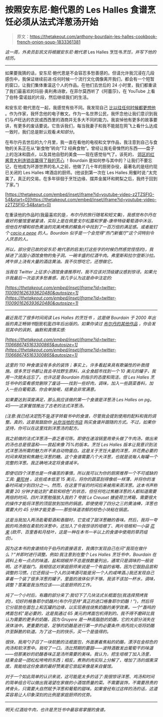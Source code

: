 # 按照安东尼·鲍代恩的 Les Halles 食谱烹饪必须从法式洋葱汤开始

> 原文：<https://thetakeout.com/anthony-bourdain-les-halles-cookbook-french-onion-soup-1833361381>

*这一周，*外卖员*彭凯文将根据安东尼·鲍代恩* Les Halles 烹饪书*烹饪，并写下他的经历。*



* * *

如果要我猜的话，安东尼·鲍代恩是不会容忍多愁善感的。但请允许我沉浸在几段感伤中，我保证继续前进:任何时候一个流行文化偶像离开我们，都会有一个短暂的窗口，让我们集体重温这个人的作品。在他们去世后的 24 小时里，我们都重读了我们最喜欢的玛丽·奥利弗诗歌，在菲尔莫西听了《阿蕾莎》，在 YouTube 上看了伯特·雷诺兹的片段，然后继续我们的生活。

和安东尼·鲍代恩在一起，我感觉有些不同。我发现自己 [比以往任何时候都更想他](https://thetakeout.com/what-anthony-bourdain-gave-us-and-what-he-left-us-1826671616) 。作为作家，我怀念他的电子散文。作为一名世界公民，我怀念他让我们意识到我们与卢旺达的农民或西西里的酒商并无多大不同的能力。我哀悼他有更多的故事要讲，有更多的废话要说。它告诉我们，每当我妻子和我不能就在网飞上看什么达成一致时，我们总是默认观看*未知部分*。

在布尔丹去世后的九个月里，我一直在看他的电视和文学作品，我注意到自己与食物的关系正在从“新食物”转向“T2 经典食物”。曾经让我毛骨悚然的东西——盘子上的泡沫和圆点，以及其他自慰的美食——现在感觉俗气了。该死的， [郊区的红酱意大利连锁店赢得了我的芳心](https://thetakeout.com/a-food-snob-moves-to-the-suburbs-1829316972) ！Bourdain 是如何参与其中的？让我们不要忘记，在他成为环游世界的名人之前，他做了几十年的厨房杂役，最著名的是纽约现已关闭的 Les Halles 啤酒店的厨师。(他谈到第一次在 Les Halles 用餐时说:“太完美了。真正的交易。在多年徘徊于烹饪边缘、摆弄金属环和鳄梨之后，我终于回到了家。”)

 [https://thetakeout.com/embed/inset/iframe?id=youtube-video-z2TZSFIG-54&start=0](https://thetakeout.com/embed/inset/iframe?id=youtube-video-z2TZSFIG-54&start=0) 

在重读他的作品时(我最喜欢的是[](https://www.amazon.com/Nasty-Bits-Collected-Varietal-Usable/dp/1596913606?asc_campaign=InlineText&asc_refurl=https://thetakeout.com/anthony-bourdain-les-halles-cookbook-french-onion-soup-1833361381&asc_source=&tag=kinjatakeoutlink-20)*，布尔丹的旅行随笔和短文集)，我感觉布尔丹在最好的餐馆里被宴请，实际上是在佩里戈尔松露和罗曼-康帝特级葡萄酒中沐浴，但他在柠檬和棕色黄油的完美烤焦的鲽鱼片中找到了一百万倍的满足感。或者能钉个 [cacio e pepe](https://thetakeout.com/recipe-how-to-master-cacio-e-pepe-1828138645) 的人。Bourdain 似乎是一个会觉得“热门新餐厅”这个词特别令人厌恶的人。*

*所以，部分受已故的安东尼·鲍代恩的启发(打这些字的时候仍然感觉怪怪的)，我掉进了法国小酒馆食物的兔子洞。一碗丰盛的红酒牛肉。弗里斯和拉尔登斯沙拉。烤牛排上浇有大量的酒店黄油。我不仅想吃它，还想做它。*

*当我在 Twitter 上征求小酒馆食谱推荐时，我不应该对顶级建议感到惊讶。如果允许我最后一次追求多愁善感，我几乎认为这是命中注定的:*

 *[https://thetakeout.com/embed/inset/iframe?id=twitter-1100901626393620480&autosize=1](https://thetakeout.com/embed/inset/iframe?id=twitter-1100901626393620480&autosize=1)* 

* * *

*最近我花了很多时间阅读 Les Halles 的烹饪书 ，这是继 Bourdain 于 2000 年出版的真正畅销书*厨房机密*四年后出版的。如果你读过 [布尔丹的其他作品](https://thetakeout.com/anthony-bourdain-cooks-for-his-harshest-critic-his-dau-1798253387) ，你会发现其中的讽刺、幽默和真情实感:*

 *[https://thetakeout.com/embed/inset/iframe?id=twitter-1106686745163300865&autosize=1](https://thetakeout.com/embed/inset/iframe?id=twitter-1106686745163300865&autosize=1)* 

*这里的 110 种食谱没有多余的装饰；事实上，许多看起来具有欺骗性的补救措施。很多烹饪书都让我去寻找野生原料，从全食超市找到一个 10 美元的罐子，我用一次就永远忘了。也许这是 Bourdain 的指示的态度和简洁，但 Les Halles 烹饪书中的菜肴感觉删除了废话——找到一些好肉，调味，加入一些蔬菜香料，加入一些白葡萄酒，你会单独喝，结果会非常满意。*

*如果要达到深度满足，那么我应该做的第一个食谱是洋葱汤 Les Halles on pg。45——这家餐馆推出了古老的法式洋葱汤。*

*(注意:我已经决定*而不是*逐字转载书中的食谱，尽管我会提到使用的配料和我的调整。真的，这是我鼓励你 [从你当地的书店](https://www.bloomsbury.com/us/anthony-bourdains-les-halles-cookbook-9781582341804/) 购买食谱并跟随的方式。不过，如果你坚持，你可以在这里找到洋葱汤的配方。*

*我之前做的法式洋葱汤一直乏善可陈。即使在速溶锅里用骨头做了牛肉汤，做出来的汤也总是很温和——尝起来像 75%的版本。烹饪 Les Halles 版本让我意识到法式洋葱汤所需的魅力并不来自动物蛋白。这是关于烹饪大量的洋葱，并花费必要的时间来释放和焦糖化洋葱的糖。这个食谱需要八个大洋葱，也就是说每人每罐一个完整的洋葱。我正确地决定将食谱减半。*

*即使切四个洋葱也是一件痛苦的事情，所以我可以为你的厨房推荐一个不可或缺的工具: [曼陀林](https://en.wikipedia.org/wiki/Mandoline) 。这些成本低至 15 美元，将你的蔬菜刮得像纸一样薄，并将你的准备时间减少到四分之一。然而，在这里节省的时间后来被用来蒸洋葱。这本书声称需要 20 分钟才能达到“柔软和棕色”的状态，但任何吃过焦糖洋葱的人都知道需要两倍的时间。四片洋葱勉强放入我的 7 夸脱 Le Creuset 搪瓷荷兰烤箱，需要很大的操作才能将洋葱的顶层放到加热的锅底。即使使用了四分之三的黄油棒，洋葱也需要大约 45 分钟才能变香——那些味道浓郁的棕色小块粘在锅底。* 

*这是当我加入两汤匙葡萄酒和香醋时，它变成了甜洋葱糖的香味。然后，我将一夸脱的鸡汤倒在柔软的洋葱中，还加入了令我惊讶的培根丁、两片培根和一小袋 [花束](https://www.thespruceeats.com/bouquet-garni-recipe-1805692) (欧芹、百里香和月桂叶，这是一种在本书一半以上的食谱中使用的草药组合)。*

*因为这本书的食谱倾向于伯丹的直接语言，我偶尔发现自己在问“我现在做什么？”并即时进行调整。例如:我注意到在整个 *Les Halles 烹饪书*中，Bourdain 在调料上有一点点的味道。盐和胡椒并不总是按数量列出，通常只是调味的一般说明。这不是敲门。我相信这对家庭厨师来说是一个有益的省略，因为它鼓励品尝和调整的习惯。(它还假设一个人的淡啤酒可能是另一个人的咸啤酒。)我还发现自己拿着一个装了很多洋葱的罐子，里面的液体似乎不够。我该不该加一杯水，调味，调整？答案是我当然应该——这是厨师的工作。* 

*炖了一个小时后，有趣的部分来了:我切下了几块法式长棍面包(我选择预烤我的)，切好的格鲁耶尔奶酪片(布尔丹坚持“真正的进口格鲁耶尔奶酪！”)，然后将它分层放在面包上和瓦罐的边缘，以实现悬挂烧焦奶酪的美学效果。一个“轰鸣的烤面包机”是必要的，这是我通过 65 美元的烤面包机得到的。我不得不磨碎比我认为需要的更多的奶酪，因为 Gruyere 是一种高脂肪的奶酪，它的大部分消失在液体油中。更重要的是，足够的奶酪是进行第一步的必要条件:用丙烷火炬将奶酪炸至酥脆的轨道。为了这一刻的快乐，买一个是值得的。*

*很快，我用勺子舀了一块软脆的法棍面包，外面裹着焦粘的奶酪，漂浮在金棕色的肉汤和软洋葱中。我咬了一口。汤比预期的要甜——波特酒散发出葡萄干的味道——但那美妙的奶酪香味正是汤所需要的美味。我认为，把生培根丁加入汤里，结果会是一团松松垮垮的东西；相反，煮熟的肉实际上分解了，增加了汤的烟熏深度。我能给这份食谱的最好赞美是它尝起来像是来自餐馆。* 

*对于一个如此简单的认识来说，这可能是太多的话了:我很惊讶洋葱、鸡汤和时间的简单组合可以做出我渴望在家做的小酒馆质量的菜。不需要装饰，不需要昂贵的烤骨头，只需要大自然赋予洋葱和葡萄的甜味。如果曾经有过这样的汤的话，这道菜容易让人印象深刻的比例是家庭厨师的优势。*

* * *

*明天:红酒烩牛肉，也许是烹饪书中最容易掌握的食谱。*